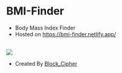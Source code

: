 # BMI-Finder
- Body Mass Index Finder 
- Hosted on https://bmi-finder.netlify.app/
<!-- <br> -->

<br>


<img src='https://user-images.githubusercontent.com/84004110/201474982-5c0d0dc5-5643-4a6d-a323-8c7ed2e12f1d.png'>
<br>

- Created By <a href='https://blockcipher.netlify.app/'>Block_Cipher</a>
